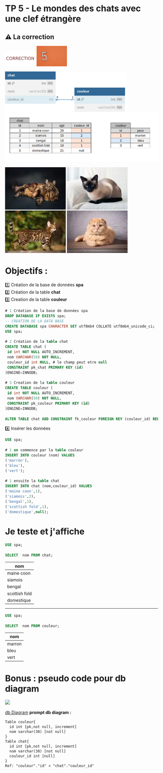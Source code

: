 # TP 5 - Le mondes des chats avec une clef étrangère
## :warning: La correction

<img src="../img/c.webp" width="100"> <img src="../img/num/five.webp" width="100">  

<img src="../img/db-svg/05-chat-couleur.svg" width="400">

<img src="../img/xl/02-tp-chat.png" width="600">

![maincoon](../img/tp/tp1/maincoon.webp)
![siamois](../img/tp/tp1/siamois.webp)
![bengal](../img/tp/tp1/bengal.webp)
![scottish](../img/tp/tp1/scottish.webp)



# Objectifs :
:one: Création de la base de données **spa**  
:two: Création de la table **chat**  
:three: Creation de la table **couleur**  
```sql
# 1 Création de la base de données spa
DROP DATABASE IF EXISTS spa;
-- CREATION DE LA DATA BASE
CREATE DATABASE spa CHARACTER SET utf8mb4 COLLATE utf8mb4_unicode_ci;
USE spa;

# 2 Création de la table chat  
CREATE TABLE chat (
 id int NOT NULL AUTO_INCREMENT,
 nom VARCHAR(50) NOT NULL,
 couleur_id int NULL, # le champ peut etre null
 CONSTRAINT pk_chat PRIMARY KEY (id)
)ENGINE=INNODB;

# 3 Creation de la table couleur 
CREATE TABLE couleur (
 id int NOT NULL AUTO_INCREMENT,
 nom VARCHAR(50) NOT NULL,
 CONSTRAINT pk_couleur PRIMARY KEY (id)
)ENGINE=INNODB;

ALTER TABLE chat ADD CONSTRAINT fk_couleur FOREIGN KEY (couleur_id) REFERENCES couleur(id);
```

:four: Insérer  les données  
```sql
USE spa;

# 1 on commence par la table couleur
INSERT INTO couleur (nom) VALUES
('marron'),
('bleu'),
('vert');

# 1 ensuite la table chat
INSERT INTO chat (nom,couleur_id) VALUES
('maine coon',1),
('siamois',2),
('bengal',1),
('scottish fold',1),
('domestique',null);
```
# Je teste et j'affiche
```sql
USE spa;

SELECT  nom FROM chat; 
```

| nom | 
|---|
| maine coon |
| siamois |
| bengal | 
| scottish fold |
| domestique |

-----------------------------------------------

```sql
USE spa;

SELECT  nom FROM couleur; 
```
| nom | 
|---|
| marron |
| bleu |
| vert | 

# Bonus : pseudo code pour db diagram

<img src="../../img/dbdiagram.svg" width="200">  

[db Diagram](https://dbdiagram.io/home) 
**prompt db diagram :**
```
Table couleur{
  id int [pk,not null, increment]
  nom varchar(30) [not null]
}
Table chat{
  id int [pk,not null, increment]
  nom varchar(30) [not null]
  couleur_id int [null]
}
Ref: "couleur"."id" < "chat"."couleur_id"
```